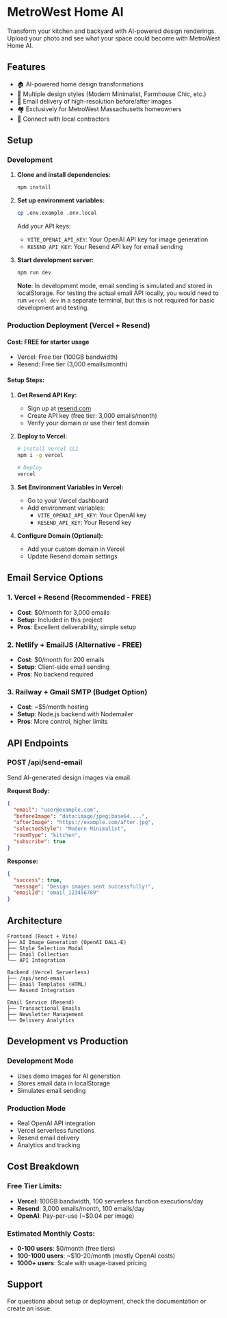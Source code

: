 # MetroWest Home AI

Transform your kitchen and backyard with AI-powered design renderings. Upload your photo and see what your space could become with MetroWest Home AI.

## Features

- 🏠 AI-powered home design transformations
- 🎨 Multiple design styles (Modern Minimalist, Farmhouse Chic, etc.)
- 📧 Email delivery of high-resolution before/after images
- 🏘️ Exclusively for MetroWest Massachusetts homeowners
- 💼 Connect with local contractors

## Setup

### Development

1. **Clone and install dependencies:**
   ```bash
   npm install
   ```

2. **Set up environment variables:**
   ```bash
   cp .env.example .env.local
   ```
   
   Add your API keys:
   - `VITE_OPENAI_API_KEY`: Your OpenAI API key for image generation
   - `RESEND_API_KEY`: Your Resend API key for email sending

3. **Start development server:**
   ```bash
   npm run dev
   ```

   **Note**: In development mode, email sending is simulated and stored in localStorage. For testing the actual email API locally, you would need to run `vercel dev` in a separate terminal, but this is not required for basic development and testing.

### Production Deployment (Vercel + Resend)

#### Cost: **FREE** for starter usage
- Vercel: Free tier (100GB bandwidth)
- Resend: Free tier (3,000 emails/month)

#### Setup Steps:

1. **Get Resend API Key:**
   - Sign up at [resend.com](https://resend.com)
   - Create API key (free tier: 3,000 emails/month)
   - Verify your domain or use their test domain

2. **Deploy to Vercel:**
   ```bash
   # Install Vercel CLI
   npm i -g vercel
   
   # Deploy
   vercel
   ```

3. **Set Environment Variables in Vercel:**
   - Go to your Vercel dashboard
   - Add environment variables:
     - `VITE_OPENAI_API_KEY`: Your OpenAI key
     - `RESEND_API_KEY`: Your Resend key

4. **Configure Domain (Optional):**
   - Add your custom domain in Vercel
   - Update Resend domain settings

## Email Service Options

### 1. Vercel + Resend (Recommended - FREE)
- **Cost**: $0/month for 3,000 emails
- **Setup**: Included in this project
- **Pros**: Excellent deliverability, simple setup

### 2. Netlify + EmailJS (Alternative - FREE)
- **Cost**: $0/month for 200 emails
- **Setup**: Client-side email sending
- **Pros**: No backend required

### 3. Railway + Gmail SMTP (Budget Option)
- **Cost**: ~$5/month hosting
- **Setup**: Node.js backend with Nodemailer
- **Pros**: More control, higher limits

## API Endpoints

### POST /api/send-email
Send AI-generated design images via email.

**Request Body:**
```json
{
  "email": "user@example.com",
  "beforeImage": "data:image/jpeg;base64,...",
  "afterImage": "https://example.com/after.jpg",
  "selectedStyle": "Modern Minimalist",
  "roomType": "kitchen",
  "subscribe": true
}
```

**Response:**
```json
{
  "success": true,
  "message": "Design images sent successfully!",
  "emailId": "email_123456789"
}
```

## Architecture

```
Frontend (React + Vite)
├── AI Image Generation (OpenAI DALL-E)
├── Style Selection Modal
├── Email Collection
└── API Integration

Backend (Vercel Serverless)
├── /api/send-email
├── Email Templates (HTML)
└── Resend Integration

Email Service (Resend)
├── Transactional Emails
├── Newsletter Management
└── Delivery Analytics
```

## Development vs Production

### Development Mode
- Uses demo images for AI generation
- Stores email data in localStorage
- Simulates email sending

### Production Mode
- Real OpenAI API integration
- Vercel serverless functions
- Resend email delivery
- Analytics and tracking

## Cost Breakdown

### Free Tier Limits:
- **Vercel**: 100GB bandwidth, 100 serverless function executions/day
- **Resend**: 3,000 emails/month, 100 emails/day
- **OpenAI**: Pay-per-use (~$0.04 per image)

### Estimated Monthly Costs:
- **0-100 users**: $0/month (free tiers)
- **100-1000 users**: ~$10-20/month (mostly OpenAI costs)
- **1000+ users**: Scale with usage-based pricing

## Support

For questions about setup or deployment, check the documentation or create an issue.